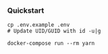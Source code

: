 ### Quickstart
```
cp .env.example .env
# Update UID/GUID with id -u|g

docker-compose run --rm yarn
```
